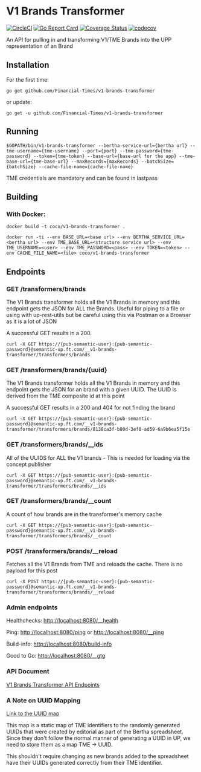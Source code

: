 # V1 Brands Transformer
[![CircleCI](https://circleci.com/gh/Financial-Times/v1-brands-transformer.svg?style=svg)](https://circleci.com/gh/Financial-Times/v1-brands-transformer) [![Go Report Card](https://goreportcard.com/badge/github.com/Financial-Times/v1-brands-transformer)](https://goreportcard.com/report/github.com/Financial-Times/v1-brands-transformer) [![Coverage Status](https://coveralls.io/repos/github/Financial-Times/v1-brands-transformer/badge.svg?branch=master)](https://coveralls.io/github/Financial-Times/v1-brands-transformer?branch=master) [![codecov](https://codecov.io/gh/Financial-Times/v1-brands-transformer/branch/master/graph/badge.svg)](https://codecov.io/gh/Financial-Times/v1-brands-transformer)

An API for pulling in and transforming V1/TME Brands into the UPP representation of an Brand 

## Installation

For the first time:

`go get github.com/Financial-Times/v1-brands-transformer`

or update:

`go get -u github.com/Financial-Times/v1-brands-transformer`

## Running

`$GOPATH/bin/v1-brands-transformer --bertha-service-url={bertha url} --tme-username={tme-username} --port={port} --tme-password={tme-password} --token={tme-token} --base-url={base-url for the app} --tme-base-url={tme-base-url} --maxRecords={maxRecords} --batchSize={batchSize} --cache-file-name={cache-file-name}`

TME credentials are mandatory and can be found in lastpass

## Building

### With Docker:

`docker build -t coco/v1-brands-transformer .`

`docker run -ti --env BASE_URL=<base url> --env BERTHA_SERVICE_URL=<bertha url> --env TME_BASE_URL=<structure service url> --env TME_USERNAME=<user> --env TME_PASSWORD=<pass> --env TOKEN=<token> --env CACHE_FILE_NAME=<file> coco/v1-brands-transformer`

## Endpoints

### GET /transformers/brands
The V1 Brands transformer holds all the V1 Brands in memory and this endpoint gets the JSON for ALL the Brands. Useful for piping to a file  or using with up-rest-utils but be careful using this via Postman or a Browser as it is a lot of JSON

A successful GET results in a 200. 

`curl -X GET https://{pub-semantic-user}:{pub-semantic-password}@semantic-up.ft.com/__v1-brands-transformer/transformers/brands`

### GET /transformers/brands/{uuid}
The V1 Brands transformer holds all the V1 Brands in memory and this endpoint gets the JSON for an brand with a given UUID. The UUID is derived from the TME composite id at this point

A successful GET results in a 200 and 404 for not finding the brand

`curl -X GET https://{pub-semantic-user}:{pub-semantic-password}@semantic-up.ft.com/__v1-brands-transformer/transformers/brands/8138ca3f-b80d-3ef8-ad59-6a9b6ea5f15e`

### GET /transformers/brands/__ids

All of the UUIDS for ALL the V1 brands - This is needed for loading via the concept publisher

`curl -X GET https://{pub-semantic-user}:{pub-semantic-password}@semantic-up.ft.com/__v1-brands-transformer/transformers/brands/__ids`

### GET /transformers/brands/__count
A count of how brands are in the transformer's memory cache

`curl -X GET https://{pub-semantic-user}:{pub-semantic-password}@semantic-up.ft.com/__v1-brands-transformer/transformers/brands/__count`


### POST /transformers/brands/__reload 

Fetches all the V1 Brands from TME and reloads the cache. There is no payload for this post

`curl -X POST https://{pub-semantic-user}:{pub-semantic-password}@semantic-up.ft.com/__v1-brands-transformer/transformers/brands/__reload`

### Admin endpoints
Healthchecks: [http://localhost:8080/__health](http://localhost:8080/__health)

Ping: [http://localhost:8080/ping](http://localhost:8080/ping) or [http://localhost:8080/__ping](http://localhost:8080/__ping)

Build-info: [http://localhost:8080/build-info](http://localhost:8080/build-info) 

Good to Go: [http://localhost:8080/__gtg](http://localhost:8080/__gtg) 

### API Document  
[V1 Brands Transformer API Endpoints](https://docs.google.com/document/d/1-Eyhs98a3J1zw5OHfFZ0uXzyFCywBKnvC3RmrBc29cU)

### A Note on UUID Mapping
[Link to the UUID map](https://github.com/Financial-Times/v1-brands-transformer/blob/master/brands/randomUUIDmap.go#L11)

This map is a static map of TME identifiers to the randomly generated UUIDs that were created by editorial 
as part of the Bertha spreadsheet.  Since they don't follow the normal manner of generating a UUID in UP, 
we need to store them as a map TME -> UUID.

This shouldn't require changing as new brands added to the spreadsheet have their UUIDs generated correctly 
from their TME identifier.
